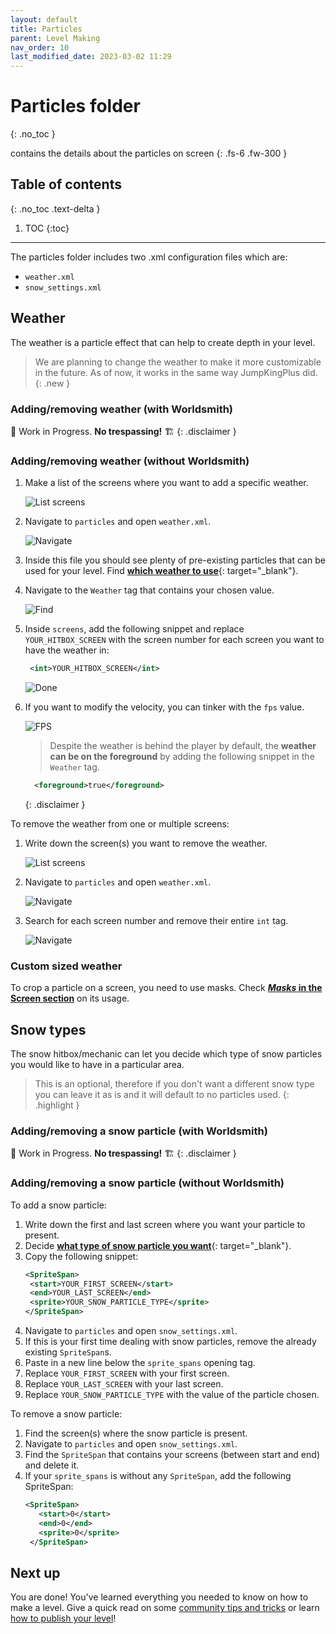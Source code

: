 ```yaml
---
layout: default
title: Particles
parent: Level Making
nav_order: 10
last_modified_date: 2023-03-02 11:29
---
```


# Particles folder
{: .no_toc }

contains the details about the particles on screen<!-- more -->
{: .fs-6 .fw-300 }

## Table of contents
{: .no_toc .text-delta }

1. TOC
{:toc}

---

The particles folder includes two .xml configuration files which are:
- `weather.xml`
- `snow_settings.xml`

## Weather

The weather is a particle effect that can help to create depth in your level.

> We are planning to change the weather to make it more customizable in the future. As of now, it works in the same way JumpKingPlus did.
{: .new }

### Adding/removing weather (with Worldsmith) 

🚧 Work in Progress. **No trespassing!** 🏗
{: .disclaimer }

### Adding/removing weather (without Worldsmith) 

1. Make a list of the screens where you want to add a specific weather.
   
   ![List screens]({{site.baseurl}}/images/level-making/particles/weather_screen.png)
2. Navigate to `particles` and open `weather.xml`.
   
   ![Navigate]({{site.baseurl}}/images/level-making/particles/weather_folder.png)
3. Inside this file you should see plenty of pre-existing particles that can be used for your level. Find [**which weather to use**]({{site.baseurl}}/api/particles){: target="_blank"}.
4. Navigate to the `Weather` tag that contains your chosen value.
   
   ![Find]({{site.baseurl}}/images/level-making/particles/weather_find_tag.png)
5. Inside `screens`, add the following snippet and replace `YOUR_HITBOX_SCREEN` with the screen number for each screen you want to have the weather in:
   ```xml
    <int>YOUR_HITBOX_SCREEN</int>
   ```

   ![Done]({{site.baseurl}}/images/level-making/particles/weather_done.png)
6. If you want to modify the velocity, you can tinker with the `fps` value.
   
   ![FPS]({{site.baseurl}}/images/level-making/particles/weather_fps.png)

    > Despite the weather is behind the player by default, the **weather can be on the foreground** by adding the following snippet in the `Weather` tag.
      ```xml
        <foreground>true</foreground>
      ```
    {: .disclaimer }

To remove the weather from one or multiple screens:

1. Write down the screen(s) you want to remove the weather.

   ![List screens]({{site.baseurl}}/images/level-making/particles/weather_remove_screen.png)
2. Navigate to `particles` and open `weather.xml`.
   
   ![Navigate]({{site.baseurl}}/images/level-making/particles/weather_folder.png)
3. Search for each screen number and remove their entire `int` tag.
   
   ![Navigate]({{site.baseurl}}/images/level-making/particles/weather_remove_done.png)

### Custom sized weather

To crop a particle on a screen, you need to use masks. Check [***Masks* in the Screen section**]({{site.baseurl}}/level-making/screens/#masks) on its usage.

## Snow types

The snow hitbox/mechanic can let you decide which type of snow particles you would like to have in a particular area.

> This is an optional, therefore if you don't want a different snow type you can leave it as is and it will default to no particles used.
{: .highlight }

### Adding/removing a snow particle (with Worldsmith) 

🚧 Work in Progress. **No trespassing!** 🏗
{: .disclaimer }

### Adding/removing a snow particle (without Worldsmith) 

To add a snow particle:

1. Write down the first and last screen where you want your particle to present.
2. Decide [__what type of snow particle you want__]({{site.baseurl}}/api/particles){: target="_blank"}.
3. Copy the following snippet:
   ```xml
   <SpriteSpan>
    <start>YOUR_FIRST_SCREEN</start>
    <end>YOUR_LAST_SCREEN</end>
    <sprite>YOUR_SNOW_PARTICLE_TYPE</sprite>
   </SpriteSpan>
   ```
4. Navigate to `particles` and open `snow_settings.xml`.
5. If this is your first time dealing with snow particles, remove the already existing `SpriteSpan`s.
6. Paste in a new line below the `sprite_spans` opening tag.
7. Replace `YOUR_FIRST_SCREEN` with your first screen.
8. Replace `YOUR_LAST_SCREEN` with your last screen.
9. Replace `YOUR_SNOW_PARTICLE_TYPE` with the value of the particle chosen.

To remove a snow particle:

1. Find the screen(s) where the snow particle is present.
2. Navigate to `particles` and open `snow_settings.xml`.
3. Find the `SpriteSpan` that contains your screens (between start and end) and delete it.
4. If your `sprite_spans` is without any `SpriteSpan`, add the following SpriteSpan:
   ```xml
   <SpriteSpan>
      <start>0</start>
      <end>0</end>
      <sprite>0</sprite>
    </SpriteSpan>
    ```

## Next up

You are done! You've learned everything you needed to know on how to make a level. Give a quick read on some [community tips and tricks]({{site.baseurl}}/level-making/tips) or learn [how to publish your level]({{site.baseurl}}/publishing)!